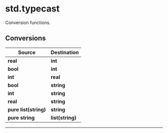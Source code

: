 # std.typecast

Conversion functions.
## Conversions
|Source|Destination|
|-|-|
|**real**|**int**|
|**bool**|**int**|
|**int**|**real**|
|**bool**|**string**|
|**int**|**string**|
|**real**|**string**|
|**pure list(string)**|**string**|
|**pure string**|**list(string)**|


***
